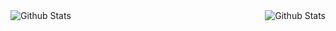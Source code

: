 <img align="left" alt="Github Stats" src="https://github-readme-stats.vercel.app/api?username=amaurymn&show_icons=true&hide_title=true&layout=compact&hide_border=true&bg_color=ffffff" />
<img align="right" alt="Github Stats" src="https://github-readme-stats.vercel.app/api/top-langs/?username=amaurymn&show_icons=false&hide_title=false&layout=compact&card_width=260&hide_border=true&bg_color=ffffff" />
